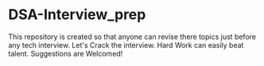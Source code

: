# DSA-Interview_prep
This repository is created so that anyone can revise there topics just before any tech interview.
Let's Crack the interview.
Hard Work can easily beat talent.
Suggestions are Welcomed!
